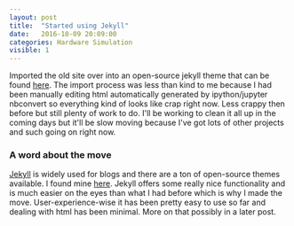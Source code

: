 ```yaml
---
layout: post
title:  "Started using Jekyll"
date:   2016-10-09 20:09:00
categories: Hardware Simulation
visible: 1
---
```


Imported the old site over into an open-source jekyll theme that can be found [here](https://github.com/the-development/flex).
The import process was less than kind to me because I had been manually editing html automatically generated by ipython/jupyter nbconvert so everything kind of looks like crap right now.
Less crappy then before but still plenty of work to do.
I'll be working to clean it all up in the coming days but it'll be slow moving because I've got lots of other projects and such going on right now.

### A word about the move

[Jekyll](https://jekyllrb.com/) is widely used for blogs and there are a ton of open-source themes available.
I found mine [here](https://github.com/jekyll/jekyll/wiki/Themes).
Jekyll offers some really nice functionality and is much easier on the eyes than what I had before which is why I made the move.
User-experience-wise it has been pretty easy to use so far and dealing with html has been minimal.
More on that possibly in a later post.

